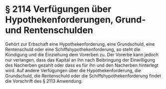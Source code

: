 # § 2114 Verfügungen über Hypothekenforderungen, Grund- und Rentenschulden
Gehört zur Erbschaft eine Hypothekenforderung, eine Grundschuld, eine Rentenschuld oder eine Schiffshypothekenforderung, so steht die Kündigung und die Einziehung dem Vorerben zu. Der Vorerbe kann jedoch nur verlangen, dass das Kapital an ihn nach Beibringung der Einwilligung des Nacherben gezahlt oder dass es für ihn und den Nacherben hinterlegt wird. Auf andere Verfügungen über die Hypothekenforderung, die Grundschuld, die Rentenschuld oder die Schiffshypothekenforderung findet die Vorschrift des § 2113 Anwendung.